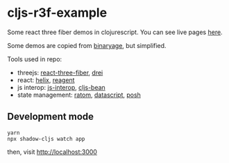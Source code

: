 # cljs-r3f-example
Some react three fiber demos in clojurescript. 
You can see live pages [here](https://itarck.github.io/cljs-r3f-example/).

Some demos are copied from [binaryage](https://github.com/binaryage/cljs-react-three-fiber), but simplified.

Tools used in repo:
* threejs: [react-three-fiber], [drei]
* react: [helix][], [reagent][]
* js interop: [js-interop][], [cljs-bean][]
* state management: [ratom], [datascript], [posh]

[react-three-fiber]: https://github.com/pmndrs/react-three-fiber
[drei]: https://github.com/pmndrs/drei
[helix]: https://github.com/lilactown/helix
[reagent]: https://github.com/reagent-project/reagent
[ratom]: https://github.com/reagent-project/reagent
[js-interop]: https://github.com/applied-science/js-interop
[cljs-bean]: https://github.com/mfikes/cljs-bean
[datascript]: https://github.com/tonsky/datascript
[posh]: https://github.com/denistakeda/posh

## Development mode
```
yarn
npx shadow-cljs watch app
```

then, visit [http://localhost:3000](http://localhost:3000)

